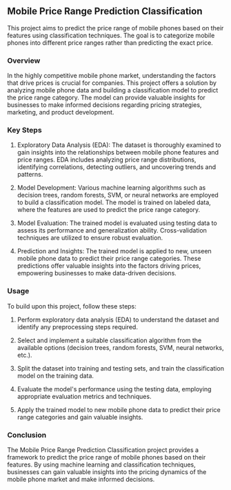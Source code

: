 ## Mobile Price Range Prediction Classification

This project aims to predict the price range of mobile phones based on their features using classification techniques. The goal is to categorize mobile phones into different price ranges rather than predicting the exact price.

### Overview

In the highly competitive mobile phone market, understanding the factors that drive prices is crucial for companies. This project offers a solution by analyzing mobile phone data and building a classification model to predict the price range category. The model can provide valuable insights for businesses to make informed decisions regarding pricing strategies, marketing, and product development.

### Key Steps

1. Exploratory Data Analysis (EDA): The dataset is thoroughly examined to gain insights into the relationships between mobile phone features and price ranges. EDA includes analyzing price range distributions, identifying correlations, detecting outliers, and uncovering trends and patterns.

2. Model Development: Various machine learning algorithms such as decision trees, random forests, SVM, or neural networks are employed to build a classification model. The model is trained on labeled data, where the features are used to predict the price range category.

3. Model Evaluation: The trained model is evaluated using testing data to assess its performance and generalization ability. Cross-validation techniques are utilized to ensure robust evaluation.

4. Prediction and Insights: The trained model is applied to new, unseen mobile phone data to predict their price range categories. These predictions offer valuable insights into the factors driving prices, empowering businesses to make data-driven decisions.

### Usage

To  build upon this project, follow these steps:

1. Perform exploratory data analysis (EDA) to understand the dataset and identify any preprocessing steps required.

2. Select and implement a suitable classification algorithm from the available options (decision trees, random forests, SVM, neural networks, etc.).

3. Split the dataset into training and testing sets, and train the classification model on the training data.

4. Evaluate the model's performance using the testing data, employing appropriate evaluation metrics and techniques.

5. Apply the trained model to new mobile phone data to predict their price range categories and gain valuable insights.

### Conclusion

The Mobile Price Range Prediction Classification project provides a framework to predict the price range of mobile phones based on their features. By using machine learning and classification techniques, businesses can gain valuable insights into the pricing dynamics of the mobile phone market and make informed decisions.
